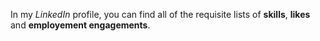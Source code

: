 In my *LinkedIn* profile, you can find all of the requisite lists of __skills__, __likes__ and __employement engagements__.
